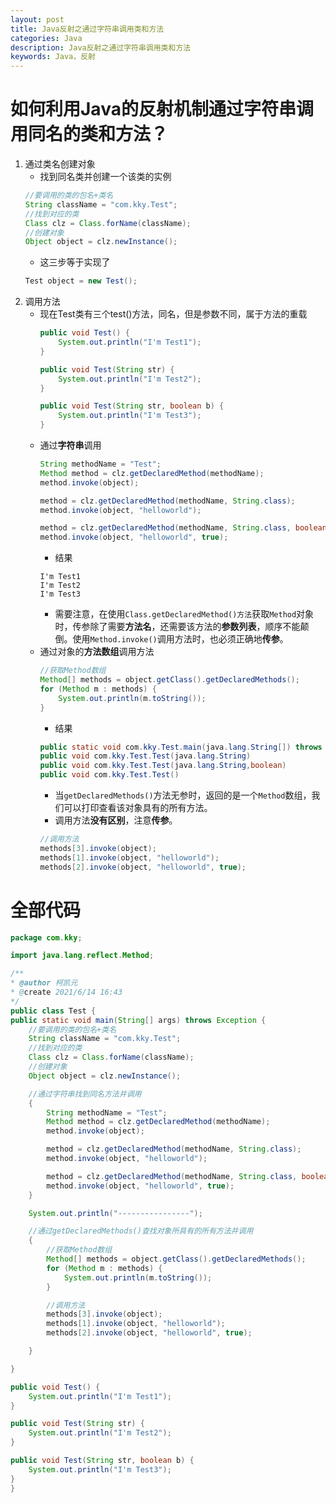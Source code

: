 ```yaml
---
layout: post
title: Java反射之通过字符串调用类和方法
categories: Java
description: Java反射之通过字符串调用类和方法
keywords: Java，反射
---
```


# 如何利用Java的反射机制通过字符串调用同名的类和方法？

1. 通过类名创建对象
	- 找到同名类并创建一个该类的实例
	```java
	//要调用的类的包名+类名
	String className = "com.kky.Test";
	//找到对应的类
	Class clz = Class.forName(className);
	//创建对象
	Object object = clz.newInstance();
	```
	- 这三步等于实现了
	```java
	Test object = new Test();
	```
2. 调用方法
	- 现在Test类有三个test()方法，同名，但是参数不同，属于方法的重载
		```java
		public void Test() {
			System.out.println("I'm Test1");
		}

		public void Test(String str) {
			System.out.println("I'm Test2");
		}

		public void Test(String str, boolean b) {
			System.out.println("I'm Test3");
		}
		```
	- 通过**字符串**调用
		```java
		String methodName = "Test";
		Method method = clz.getDeclaredMethod(methodName);
		method.invoke(object);

		method = clz.getDeclaredMethod(methodName, String.class);
		method.invoke(object, "helloworld");

		method = clz.getDeclaredMethod(methodName, String.class, boolean.class);
		method.invoke(object, "helloworld", true);
		```
		- 结果
		```
		I'm Test1
		I'm Test2
		I'm Test3
		```
		- 需要注意，在使用`Class.getDeclaredMethod()方法`获取`Method`对象时，传参除了需要**方法名**，还需要该方法的**参数列表**，顺序不能颠倒。使用`Method.invoke()`调用方法时，也必须正确地**传参**。
	- 通过对象的**方法数组**调用方法
		```java
		//获取Method数组
		Method[] methods = object.getClass().getDeclaredMethods();
		for (Method m : methods) {
			System.out.println(m.toString());
		}
		```
		- 结果
		```java
		public static void com.kky.Test.main(java.lang.String[]) throws java.lang.Exception
		public void com.kky.Test.Test(java.lang.String)
		public void com.kky.Test.Test(java.lang.String,boolean)
		public void com.kky.Test.Test()
		```
		- 当`getDeclaredMethods()`方法无参时，返回的是一个`Method`数组，我们可以打印查看该对象具有的所有方法。
		- 调用方法**没有区别**，注意**传参**。
		```java
		//调用方法
		methods[3].invoke(object);
		methods[1].invoke(object, "helloworld");
		methods[2].invoke(object, "helloworld", true);
		```
		
# 全部代码
```java
package com.kky;

import java.lang.reflect.Method;

/**
* @author 柯凯元
* @create 2021/6/14 16:43
*/
public class Test {
public static void main(String[] args) throws Exception {
	//要调用的类的包名+类名
	String className = "com.kky.Test";
	//找到对应的类
	Class clz = Class.forName(className);
	//创建对象
	Object object = clz.newInstance();

	//通过字符串找到同名方法并调用
	{
		String methodName = "Test";
		Method method = clz.getDeclaredMethod(methodName);
		method.invoke(object);

		method = clz.getDeclaredMethod(methodName, String.class);
		method.invoke(object, "helloworld");

		method = clz.getDeclaredMethod(methodName, String.class, boolean.class);
		method.invoke(object, "helloworld", true);
	}

	System.out.println("----------------");

	//通过getDeclaredMethods()查找对象所具有的所有方法并调用
	{
		//获取Method数组
		Method[] methods = object.getClass().getDeclaredMethods();
		for (Method m : methods) {
			System.out.println(m.toString());
		}

		//调用方法
		methods[3].invoke(object);
		methods[1].invoke(object, "helloworld");
		methods[2].invoke(object, "helloworld", true);

	}

}

public void Test() {
	System.out.println("I'm Test1");
}

public void Test(String str) {
	System.out.println("I'm Test2");
}

public void Test(String str, boolean b) {
	System.out.println("I'm Test3");
}
}
```
```java
	
```
```java
	
```
```java
	
```
```java
	
```
```java
	
```
